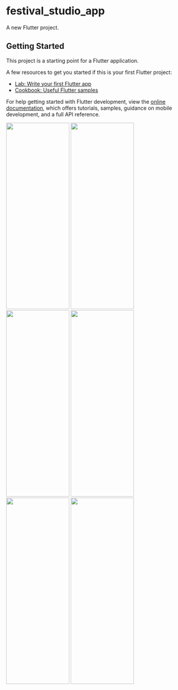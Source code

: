 # festival_studio_app

A new Flutter project.

## Getting Started

This project is a starting point for a Flutter application.

A few resources to get you started if this is your first Flutter project:

- [Lab: Write your first Flutter app](https://docs.flutter.dev/get-started/codelab)
- [Cookbook: Useful Flutter samples](https://docs.flutter.dev/cookbook)

For help getting started with Flutter development, view the
[online documentation](https://docs.flutter.dev/), which offers tutorials,
samples, guidance on mobile development, and a full API reference.
<p>
  <img src = "https://github.com/Janak67/festival_studio_app/assets/141834407/969a69d9-e714-40c4-a10f-0f3bc5bc2f10" height="500" width="170 /n>
  <img src = "https://github.com/Janak67/festival_studio_app/assets/141834407/0ba46086-b110-413a-b907-e02a131328fa" height="500" width="170" /n>
  <img src = "https://github.com/Janak67/festival_studio_app/assets/141834407/d80fdc3e-1c6e-48a4-87f5-61239a060739" height="500" width="170" /n>
  <img src = "https://github.com/Janak67/festival_studio_app/assets/141834407/ec9bdb08-b8ce-4a50-8dc9-732b2caa1152" height="500" width="170" /n>
  <img src = "https://github.com/Janak67/festival_studio_app/assets/141834407/a78aaad6-a30d-4c67-a17d-680059807c89" height="500" width="170" /n>
  <img src = "https://github.com/Janak67/festival_studio_app/assets/141834407/f7055684-471b-434f-8419-9f2f1856dbef" height="500" width="170" /n>
  <img src = "https://github.com/Janak67/festival_studio_app/assets/141834407/f9a9156d-d1ba-40fc-8f14-4e3e154eb50c" height="500" width="170" /n>

</p>
